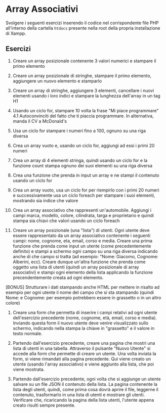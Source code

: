 # Array Associativi

Svolgere i seguenti esercizi inserendo il codice nel corrispondente file PHP all'interno della cartella `htdocs` presente nella root della propria installazione di Xampp.

## Esercizi

1. Creare un array posizionale contenente 3 valori numerici e stampare il primo elemento

2. Creare un array posizionale di stringhe, stampare il primo elemento, aggiungere un nuovo elemento
   e stamparlo
3. Creare un array di stringhe, aggiungere 3 elementi, cancellare i nuovi elementi usando i loro indici
   e stampare la lunghezza dell'array in un tag H1
4. Usando un ciclo for, stampare 10 volta la frase "Mi piace programmare"
4.1 Autoconvinciti del fatto che ti piaccia programmare. In alternativa, manda il CV a McDonald's
5. Usa un ciclo for stampare i numeri fino a 100, ognuno su una riga diversa
6. Crea un array vuoto e, usando un ciclo for, aggiungi ad essi i primi 20 numeri
7. Crea un array di 4 elementi stringa, quindi usando un ciclo for e la funzione count stampa ognuno dei suoi elementi su una riga diversa
8. Crea una funzione che prenda in input un array e ne stampi il contenuto usando un ciclo for
9. Crea un array vuoto, usa un ciclo for per riempirlo con i primi 20 numeri e successivamente usa un ciclo foreach per stampare i suoi elementi, mostrando sia indice che valore
10. Crea un array associativo che rappresenti un'automobile. Aggiungi i campi marca, modello, colore, cilindrata, targa e proprietario e quindi stampa sia chiavi che valori usando un ciclo foreach


11.  Creare un array posizionale (una "lista") di utenti.
Ogni utente deve essere rappresentato da un array associativo contenente i seguenti campi: nome, cognome, eta, email, corso e media.
Creare una prima funzione che prenda come input un utente (come precedentemente definito) e stampi a schermo ogni campo su una riga
diversa indicando anche di che campo si tratta (ad esempio: "Nome: Giacomo, Cognome: Alberini, ecc).
Creare dunque un'altra funzione che prenda come oggetto una lista di utenti (quindi un array posizionale di array associativi)
e stampi ogni elemento della lista applicando la funzione precendentemente creata ad ogni elemento.

[BONUS] Strutturare i dati stampando anche HTML per mettere in risalto ad esempio per ogni utente il nome del campo che si sta stampando
(quindi Nome: e Cognome: per esempio potrebbero essere in grassetto o in un altro colore)

1. Creare una form che permetta di inserire i campi relativi ad ogni utente dell'esercizio precedente (nome, cognome, età, email, corso e media). Inviando questa form il nuovo utente deve venire visualizzato sullo schermo, indicando nella stampa la chiave in "grassetto" e il valore in testo normale.

1. Partendo dall'esercizio precedente, creare una pagina che mostri una lista di utenti in una tabella. Attraverso il pulsante "Nuovo Utente" si accede alla form che permette di creare un utente. Una volta inviata la form, si viene rimandati alla pagina precedente. Qui viene creato un utente (usando l'array associativo) e viene aggiunto alla lista, che poi viene mostrata.

1. Partendo dall'esercizio precedente, ogni volta che si aggiunge un utente salvare su un file JSON il contenuto della lista. La pagina contenente la lista degli utenti, quindi, come prima cosa dovrà aprire il file, leggerne il contenuto, trasformarlo in una lista di utenti e mostrare gli utenti. Verificare che, ricaricando la pagina della lista utenti, l'utente appena creato risulti sempre presente.
